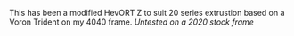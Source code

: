 This has been a modified HevORT Z to suit 20 series extrustion based on a Voron Trident on my 4040 frame. *Untested on a 2020 stock frame*
